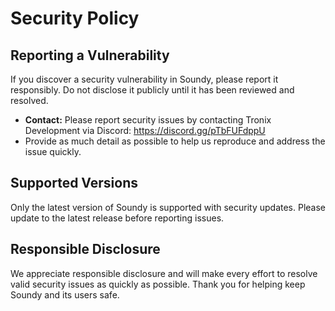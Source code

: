 # Security Policy

## Reporting a Vulnerability

If you discover a security vulnerability in Soundy, please report it responsibly. Do not disclose it publicly until it has been reviewed and resolved.

- **Contact:** Please report security issues by contacting Tronix Development via Discord: https://discord.gg/pTbFUFdppU
- Provide as much detail as possible to help us reproduce and address the issue quickly.

## Supported Versions

Only the latest version of Soundy is supported with security updates. Please update to the latest release before reporting issues.

## Responsible Disclosure

We appreciate responsible disclosure and will make every effort to resolve valid security issues as quickly as possible. Thank you for helping keep Soundy and its users safe.
